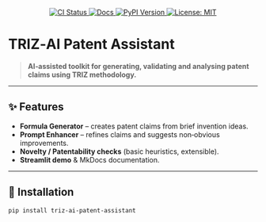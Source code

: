 <p align="center">
  <a href="https://github.com/voroninsergei/triz-ai-patent-assistant/actions/workflows/ci.yml">
    <img src="https://github.com/voroninsergei/triz-ai-patent-assistant/actions/workflows/ci.yml/badge.svg" alt="CI Status" />
  </a>
  <a href="https://voroninsergei.github.io/triz-ai-patent-assistant/">
    <img src="https://img.shields.io/badge/docs-online-brightgreen" alt="Docs" />
  </a>
  <a href="https://pypi.org/project/triz-ai-patent-assistant/">
    <img src="https://img.shields.io/pypi/v/triz-ai-patent-assistant.svg" alt="PyPI Version" />
  </a>
  <a href="https://github.com/voroninsergei/triz-ai-patent-assistant/blob/main/LICENSE">
    <img src="https://img.shields.io/badge/license-MIT-yellow" alt="License: MIT" />
  </a>
</p>

# TRIZ‑AI Patent Assistant

> **AI‑assisted toolkit for generating, validating and analysing patent claims using TRIZ methodology.**

---

## ✨ Features

- **Formula Generator** – creates patent claims from brief invention ideas.  
- **Prompt Enhancer** – refines claims and suggests non‑obvious improvements.  
- **Novelty / Patentability checks** (basic heuristics, extensible).  
- **Streamlit demo** & MkDocs documentation.

---

## 🚀 Installation

```bash
pip install triz-ai-patent-assistant
